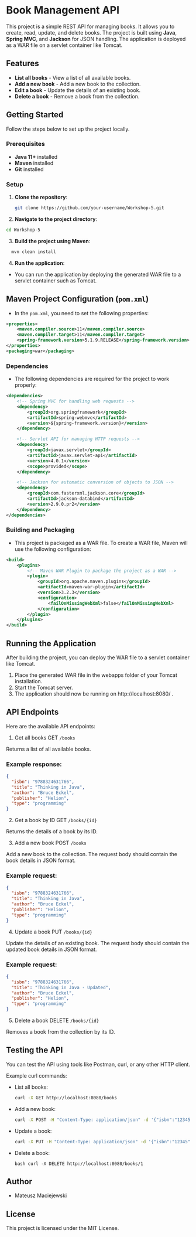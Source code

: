 # Book Management API

This project is a simple REST API for managing books. It allows you to create, read, update, and delete books. The project is built using **Java**, **Spring MVC**, and **Jackson** for JSON handling. The application is deployed as a WAR file on a servlet container like Tomcat.

## Features

- **List all books** - View a list of all available books.
- **Add a new book** - Add a new book to the collection.
- **Edit a book** - Update the details of an existing book.
- **Delete a book** - Remove a book from the collection.

## Getting Started

Follow the steps below to set up the project locally.

### Prerequisites

- **Java 11+** installed
- **Maven** installed
- **Git** installed

### Setup

1. **Clone the repository**:

   ```bash
   git clone https://github.com/your-username/Workshop-5.git
    ```

2. **Navigate to the project directory**:
  ```bash
  cd Workshop-5
  ```

3. **Build the project using Maven**:
  ```bash
    mvn clean install
  ```

4. **Run the application**:

- You can run the application by deploying the generated WAR file to a servlet container such as Tomcat.

## Maven Project Configuration (`pom.xml`)

- In the `pom.xml`, you need to set the following properties:

```xml
<properties>
    <maven.compiler.source>11</maven.compiler.source>
    <maven.compiler.target>11</maven.compiler.target>
    <spring-framework.version>5.1.9.RELEASE</spring-framework.version>
</properties>
<packaging>war</packaging>
```

### Dependencies
- The following dependencies are required for the project to work properly:

```xml
<dependencies>
    <!-- Spring MVC for handling web requests -->
    <dependency>
        <groupId>org.springframework</groupId>
        <artifactId>spring-webmvc</artifactId>
        <version>${spring-framework.version}</version>
    </dependency>

    <!-- Servlet API for managing HTTP requests -->
    <dependency>
        <groupId>javax.servlet</groupId>
        <artifactId>javax.servlet-api</artifactId>
        <version>4.0.1</version>
        <scope>provided</scope>
    </dependency>

    <!-- Jackson for automatic conversion of objects to JSON -->
    <dependency>
        <groupId>com.fasterxml.jackson.core</groupId>
        <artifactId>jackson-databind</artifactId>
        <version>2.9.0.pr2</version>
    </dependency>
</dependencies>
```

### Building and Packaging
- This project is packaged as a WAR file. To create a WAR file, Maven will use the following configuration:

```xml
<build>
    <plugins>
        <!-- Maven WAR Plugin to package the project as a WAR -->
        <plugin>
            <groupId>org.apache.maven.plugins</groupId>
            <artifactId>maven-war-plugin</artifactId>
            <version>3.2.3</version>
            <configuration>
                <failOnMissingWebXml>false</failOnMissingWebXml>
            </configuration>
        </plugin>
    </plugins>
</build>
```

## Running the Application
After building the project, you can deploy the WAR file to a servlet container like Tomcat.

1. Place the generated WAR file in the webapps folder of your Tomcat installation.
2. Start the Tomcat server.
3. The application should now be running on http://localhost:8080/ .
   
## API Endpoints
Here are the available API endpoints:

1. Get all books
GET `/books`

Returns a list of all available books.

### Example response:

```json
{
  "isbn": "9788324631766",
  "title": "Thinking in Java",
  "author": "Bruce Eckel",
  "publisher": "Helion",
  "type": "programming"
}
```
2. Get a book by ID
GET `/books/{id}`

Returns the details of a book by its ID.

3. Add a new book
POST `/books`

Add a new book to the collection. The request body should contain the book details in JSON format.

### Example request:

```json
{
  "isbn": "9788324631766",
  "title": "Thinking in Java",
  "author": "Bruce Eckel",
  "publisher": "Helion",
  "type": "programming"
}
```

4. Update a book
PUT `/books/{id}`

Update the details of an existing book. The request body should contain the updated book details in JSON format.

### Example request:

```json
{
  "isbn": "9788324631766",
  "title": "Thinking in Java - Updated",
  "author": "Bruce Eckel",
  "publisher": "Helion",
  "type": "programming"
}
```

5. Delete a book
DELETE `/books/{id}`

Removes a book from the collection by its ID.

## Testing the API
You can test the API using tools like Postman, curl, or any other HTTP client.

Example curl commands:
- List all books:
  ```bash
  curl -X GET http://localhost:8080/books
  ```
- Add a new book:
  ```bash
  curl -X POST -H "Content-Type: application/json" -d '{"isbn":"12345","title":"New Book","author":"Author Name","publisher":"Publisher","type":"fiction"}' http://localhost:8080/books
   ```
- Update a book:
  ```bash
  curl -X PUT -H "Content-Type: application/json" -d '{"isbn":"12345","title":"Updated Book","author":"Author Name","publisher":"Publisher","type":"fiction"}' http://localhost:8080/books/1
   ```
- Delete a book:
  ```
  bash curl -X DELETE http://localhost:8080/books/1
   ```

## Author
- Mateusz Maciejewski

## License
This project is licensed under the MIT License.

